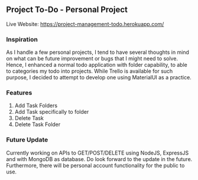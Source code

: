 ## Project To-Do - Personal Project
Live Website: https://project-management-todo.herokuapp.com/

### Inspiration
As I handle a few personal projects, I tend to have several thoughts in mind on what can be future improvement or bugs that I might need to solve. Hence, I enhanced a normal todo application with folder capability, to able to categories my todo into projects. While Trello is available for such purpose, I decided to attempt to develop one using MaterialUI as a practice.


### Features
1. Add Task Folders
2. Add Task specifically to folder
3. Delete Task
4. Delete Task Folder

### Future Update
Currently working on APIs to GET/POST/DELETE using NodeJS, ExpressJS and with MongoDB as database. Do look forward to the update in the future. Furthermore, there will be personal account functionality for the public to use.
